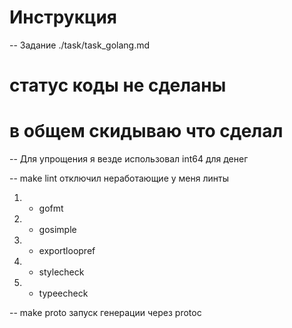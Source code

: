 # Инструкция
-- Задание ./task/task_golang.md

# статус коды не сделаны
# в общем скидываю что сделал

-- Для упрощения я везде использовал int64 для денег

-- make lint 
отключил неработающие у меня линты
1) - gofmt
2) - gosimple
3) - exportloopref
4) - stylecheck
5) - typeecheck

-- make proto запуск генерации через protoc
